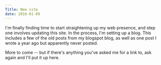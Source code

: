 ```yaml
---
Title: New site
date: 2016-01-09
---
```


I'm finally finding time to start straightening up my web presence, and step
one involves updating this site. In the process, I'm setting up a blog. This
includes a few of the old posts from my blogspot blog, as well as one post I
wrote a year ago but apparently never posted.

More to come -- but if there's anything you've asked me for a link to, ask
again and I'll put it up here.
